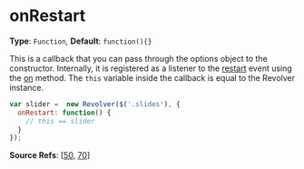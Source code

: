 # onRestart

**Type**: `Function`, **Default**: `function(){}`

This is a callback that you can pass through the options object to the constructor. Internally, it is registered as a listener to the [restart](docs/revolver.events.restart.md) event using the [on](docs/revolver.methods.on.md) method. The `this` variable inside the callback is equal to the Revolver instance.

```javascript
var slider =  new Revolver($('.slides'), {
  onRestart: function() {
    // this == slider
  }
});
```

**Source Refs**: [[50](coffee/revolver.coffee#L50), [70](coffee/revolver.coffee#L70)]
